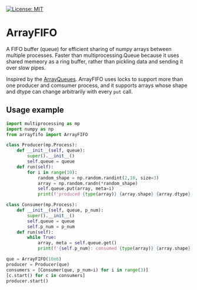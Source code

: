 [![License: MIT](https://img.shields.io/badge/License-MIT-yellow.svg)](https://opensource.org/licenses/MIT)

# ArrayFIFO

A FIFO buffer (queue) for efficient sharing of numpy arrays between multiple processes. Faster than multiprocessing.Queue because it uses shared memeory as a ring buffer, rather than pickling data and sending it over slow pipes.

Inspired by the [ArrayQueues](https://github.com/portugueslab/arrayqueues). ArrayFIFO uses locks to support more than one producer and comsumer process, and it supports arrays whose shape and dtype can change arbitrarily with every `put` call.

## Usage example
```python
import multiprocessing as mp
import numpy as np
from arrayfifo import ArrayFIFO

class Producer(mp.Process):
    def __init__(self, queue):
        super().__init__()
        self.queue = queue
    def run(self):
        for i in range(10):
            random_shape = np.random.randint(2,10, size=3)
            array = np.random.randn(*random_shape)
            self.queue.put(array, meta=i)
            print(f'produced {type(array)} {array.shape} {array.dtype}; meta: {i}\n')

class Consumer(mp.Process):
    def __init__(self, queue, p_num):
        super().__init__()
        self.queue = queue
        self.p_num = p_num
    def run(self):
        while True:
            array, meta = self.queue.get()
            print(f'{self.p_num}: consumed {type(array)} {array.shape} {array.dtype}; meta: {meta}\n')

que = ArrayFIFO(10e6)
producer = Producer(que)
consumers = [Consumer(que, p_num=i) for i in range(3)]
[c.start() for c in consumers]
producer.start()

```